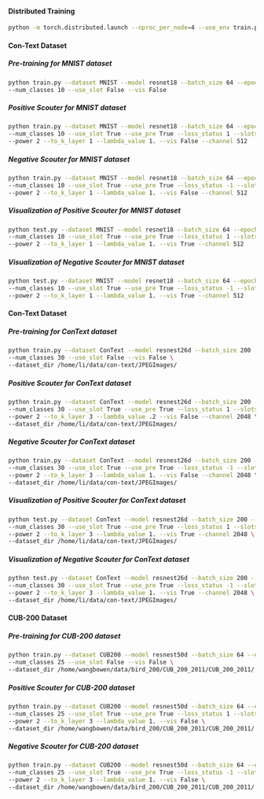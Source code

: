 #### Distributed Training
```bash
python -m torch.distributed.launch --nproc_per_node=4 --use_env train.py --world_size 4
```

#### Con-Text Dataset

##### Pre-training for MNIST dataset
```bash
python train.py --dataset MNIST --model resnet18 --batch_size 64 --epochs 10 \
--num_classes 10 --use_slot False --vis False
```

##### Positive Scouter for MNIST dataset
```bash
python train.py --dataset MNIST --model resnet18 --batch_size 64 --epochs 10 \
--num_classes 10 --use_slot True --use_pre True --loss_status 1 --slots_per_class 3 \
--power 2 --to_k_layer 1 --lambda_value 1. --vis False --channel 512
```

##### Negative Scouter for MNIST dataset
```bash
python train.py --dataset MNIST --model resnet18 --batch_size 64 --epochs 10 \
--num_classes 10 --use_slot True --use_pre True --loss_status -1 --slots_per_class 3 \
--power 2 --to_k_layer 1 --lambda_value 1. --vis False --channel 512
```

##### Visualization of Positive Scouter for MNIST dataset
```bash
python test.py --dataset MNIST --model resnet18 --batch_size 64 --epochs 10 \
--num_classes 10 --use_slot True --use_pre True --loss_status 1 --slots_per_class 3 \
--power 2 --to_k_layer 1 --lambda_value 1. --vis True --channel 512
```

##### Visualization of Negative Scouter for MNIST dataset
```bash
python test.py --dataset MNIST --model resnet18 --batch_size 64 --epochs 10 \
--num_classes 10 --use_slot True --use_pre True --loss_status -1 --slots_per_class 3 \
--power 2 --to_k_layer 1 --lambda_value 1. --vis True --channel 512
```

#### Con-Text Dataset

##### Pre-training for ConText dataset
```bash
python train.py --dataset ConText --model resnest26d --batch_size 200 --epochs 100 \
--num_classes 30 --use_slot False --vis False \
--dataset_dir /home/li/data/con-text/JPEGImages/
```

##### Positive Scouter for ConText dataset
```bash
python train.py --dataset ConText --model resnest26d --batch_size 200 --epochs 100 \
--num_classes 30 --use_slot True --use_pre True --loss_status 1 --slots_per_class 3 \
--power 2 --to_k_layer 3 --lambda_value .2 --vis False --channel 2048 \
--dataset_dir /home/li/data/con-text/JPEGImages/
```

##### Negative Scouter for ConText dataset
```bash
python train.py --dataset ConText --model resnest26d --batch_size 200 --epochs 100 \
--num_classes 30 --use_slot True --use_pre True --loss_status -1 --slots_per_class 3 \
--power 2 --to_k_layer 3 --lambda_value 1. --vis False --channel 2048 \
--dataset_dir /home/li/data/con-text/JPEGImages/
```

##### Visualization of Positive Scouter for ConText dataset
```bash
python test.py --dataset ConText --model resnest26d --batch_size 200 --epochs 100 \
--num_classes 30 --use_slot True --use_pre True --loss_status 1 --slots_per_class 3 \
--power 2 --to_k_layer 3 --lambda_value 1. --vis True --channel 2048 \
--dataset_dir /home/li/data/con-text/JPEGImages/
```

##### Visualization of Negative Scouter for ConText dataset
```bash
python test.py --dataset ConText --model resnest26d --batch_size 200 --epochs 100 \
--num_classes 30 --use_slot True --use_pre True --loss_status -1 --slots_per_class 3 \
--power 2 --to_k_layer 3 --lambda_value 1. --vis True --channel 2048 \
--dataset_dir /home/li/data/con-text/JPEGImages/
```

#### CUB-200 Dataset
##### Pre-training for CUB-200 dataset
```bash
python train.py --dataset CUB200 --model resnest50d --batch_size 64 --epochs 100 \
--num_classes 25 --use_slot False --vis False \
--dataset_dir /home/wangbowen/data/bird_200/CUB_200_2011/CUB_200_2011/
```

##### Positive Scouter for CUB-200 dataset
```bash
python train.py --dataset CUB200 --model resnest50d --batch_size 64 --epochs 100 \
--num_classes 25 --use_slot True --use_pre True --loss_status 1 --slots_per_class 3 \
--power 2 --to_k_layer 3 --lambda_value 1. --vis False \
--dataset_dir /home/wangbowen/data/bird_200/CUB_200_2011/CUB_200_2011/
```

##### Negative Scouter for CUB-200 dataset
```bash
python train.py --dataset CUB200 --model resnest50d --batch_size 64 --epochs 100 \
--num_classes 25 --use_slot True --use_pre True --loss_status -1 --slots_per_class 3 \
--power 2 --to_k_layer 3 --lambda_value 1. --vis False \
--dataset_dir /home/wangbowen/data/bird_200/CUB_200_2011/CUB_200_2011/
```